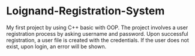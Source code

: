 # Loignand-Registration-System
My first project by using C++ basic with OOP.  The project involves a user registration process by asking username and password. Upon successful registration, a user file is created with the credentials. If the user does not exist, upon login, an error will be shown.

